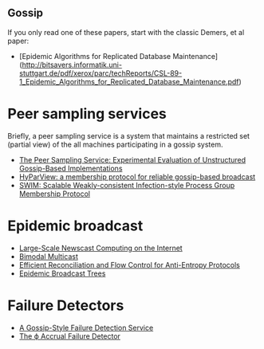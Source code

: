## Gossip 

If you only read one of these papers, start with the classic Demers, et al paper:
* [Epidemic Algorithms for Replicated Database Maintenance] (http://bitsavers.informatik.uni-stuttgart.de/pdf/xerox/parc/techReports/CSL-89-1_Epidemic_Algorithms_for_Replicated_Database_Maintenance.pdf)

# Peer sampling services
Briefly, a peer sampling service is a system that maintains a restricted set (partial view) of the all machines participating in a gossip system.
* [The Peer Sampling Service: Experimental Evaluation of Unstructured Gossip-Based Implementations](http://infoscience.epfl.ch/record/83409/files/neg--1184036295all.pdf)
* [HyParView: a membership protocol for reliable gossip-based broadcast](http://asc.di.fct.unl.pt/~jleitao/pdf/dsn07-leitao.pdf)
* [SWIM: Scalable Weakly-consistent Infection-style Process Group Membership Protocol](http://www.cs.cornell.edu/~asdas/research/dsn02-swim.pdf)

# Epidemic broadcast 
* [Large-Scale Newscast Computing on the Internet ](http://www.soc.napier.ac.uk/~benp/dream/dreampaper17.pdf)
* [Bimodal Multicast](http://www.csl.mtu.edu/cs6461/www/Reading/Birman99.pdf)
* [Efficient Reconciliation and Flow Control for Anti-Entropy Protocols](http://www.cs.cornell.edu/home/rvr/papers/flowgossip.pdf)
* [Epidemic Broadcast Trees](http://www.gsd.inesc-id.pt/~ler/reports/srds07.pdf)

# Failure Detectors
* [A Gossip-Style Failure Detection Service](http://ecommons.cornell.edu/bitstream/1813/7341/2/98-1687.ps)
* [The ϕ Accrual Failure Detector ](http://ddg.jaist.ac.jp/pub/HDY+04.pdf)

